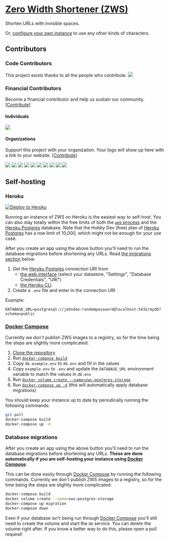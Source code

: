 # [Zero Width Shortener (ZWS)](https://zws.im)

Shorten URLs with invisible spaces.

Or, [configure your own instance](#Self-hosting) to use any other kinds of characters.

## Contributors

### Code Contributors

This project exists thanks to all the people who contribute.
<a href="https://github.com/zws-im/zws/graphs/contributors"><img src="https://opencollective.com/zws/contributors.svg?width=890&button=false" /></a>

### Financial Contributors

Become a financial contributor and help us sustain our community. [[Contribute](https://opencollective.com/zws/contribute)]

#### Individuals

<a href="https://opencollective.com/zws"><img src="https://opencollective.com/zws/individuals.svg?width=890"></a>

#### Organizations

Support this project with your organization. Your logo will show up here with a link to your website. [[Contribute](https://opencollective.com/zws/contribute)]

<a href="https://opencollective.com/zws/organization/0/website"><img src="https://opencollective.com/zws/organization/0/avatar.svg"></a>
<a href="https://opencollective.com/zws/organization/1/website"><img src="https://opencollective.com/zws/organization/1/avatar.svg"></a>
<a href="https://opencollective.com/zws/organization/2/website"><img src="https://opencollective.com/zws/organization/2/avatar.svg"></a>
<a href="https://opencollective.com/zws/organization/3/website"><img src="https://opencollective.com/zws/organization/3/avatar.svg"></a>
<a href="https://opencollective.com/zws/organization/4/website"><img src="https://opencollective.com/zws/organization/4/avatar.svg"></a>
<a href="https://opencollective.com/zws/organization/5/website"><img src="https://opencollective.com/zws/organization/5/avatar.svg"></a>
<a href="https://opencollective.com/zws/organization/6/website"><img src="https://opencollective.com/zws/organization/6/avatar.svg"></a>
<a href="https://opencollective.com/zws/organization/7/website"><img src="https://opencollective.com/zws/organization/7/avatar.svg"></a>
<a href="https://opencollective.com/zws/organization/8/website"><img src="https://opencollective.com/zws/organization/8/avatar.svg"></a>
<a href="https://opencollective.com/zws/organization/9/website"><img src="https://opencollective.com/zws/organization/9/avatar.svg"></a>

## Self-hosting

### Heroku

[![Deploy to Heroku][deploy-to-heroku-image]][deploy-to-heroku]

Running an instance of ZWS on Heroku is the easiest way to self-host.
You can also stay totally within the free limits of both the [`web` process](https://devcenter.heroku.com/articles/procfile) and the [Heroku Postgres][heroku-postgres] database.
Note that the Hobby Dev (free) plan of [Heroku Postgres][heroku-postgres] has a row limit of 10,000, which might not be enough for your use case.

After you create an app using the above button you'll need to run the database migrations before shortening any URLs.
Read [the migrations section](#Database%20migrations) below.

1. Get the [Heroku Postgres][heroku-postgres] connection URI from
   - [the web interface](https://data.heroku.com/) (select your datastore, "Settings", "Database Credentials", "URI")
   - [the Heroku CLI](https://devcenter.heroku.com/articles/heroku-postgresql#external-connections-ingress)
2. Create a `.env` file and enter in the connection URI

Example:

```env
DATABASE_URL=postgresql://johndoe:randompassword@localhost:5432/mydb?schema=public
```

### [Docker Compose][docker-compose]

Currently we don't publish ZWS images to a registry, so for the time being the steps are slightly more complicated:

1. [Clone the repository](https://docs.github.com/en/github/creating-cloning-and-archiving-repositories/cloning-a-repository)
2. Run [`docker-compose build`](https://docs.docker.com/compose/reference/build/)
3. Copy `db.example.env` to `db.env` and fill in the values
4. Copy `example.env` to `.env` and update the `DATABASE_URL` environment variable to match the values in `db.env`
5. Run [`docker volume create --name=zws-postgres-storage`](https://docs.docker.com/engine/reference/commandline/volume_create/)
6. Run [`docker-compose up -d`](https://docs.docker.com/compose/reference/up/) (this will automatically apply database migrations)

You should keep your instance up to date by periodically running the following commands:

```sh
git pull
docker-compose build
docker-compose up -d
```

### Database migrations

After you create an app using the above button you'll need to run the database migrations before shortening any URLs.
**These are done automatically if you are self-hosting your instance using [Docker Compose][docker-compose]**.

This can be done easily through [Docker Compose][docker-compose] by running the following commands.
Currently we don't publish ZWS images to a registry, so for the time being the steps are slightly more complicated:

```sh
docker-compose build
docker volume create --name=zws-postgres-storage
docker-compose up migration
docker-compose down
```

Even if your database isn't being run through [Docker Compose][docker-compose] you'll still need to create the volume and start the `db` service.
You can delete the volume right after.
If you know a better way to do this, please open a pull request!

[deploy-to-heroku]: https://dashboard.heroku.com/new?template=https://github.com/zws-im/zws/tree/v2
[deploy-to-heroku-image]: https://www.herokucdn.com/deploy/button.svg
[heroku-postgres]: https://www.heroku.com/postgres
[docker-compose]: https://docs.docker.com/compose/

